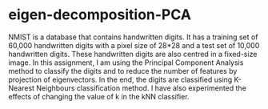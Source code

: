 # eigen-decomposition-PCA
NMIST is a database that contains handwritten digits. It has a training set of 60,000 
handwritten digits with a pixel size of 28*28 and a test set of 10,000 handwritten digits. These 
handwritten digits are also centred in a fixed-size image. In this assignment, I am using the Principal 
Component Analysis method to classify the digits and to reduce the number of features by projection 
of eigenvectors. In the end, the digits are classified using K-Nearest Neighbours classification method. 
I have also experimented the effects of changing the value of k in the kNN classifier.
